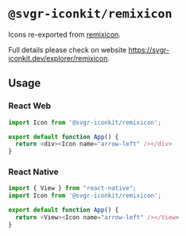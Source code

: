 # `@svgr-iconkit/remixicon`

Icons re-exported from [remixicon](https://remixicon.com/).

Full details please check on website https://svgr-iconkit.dev/explorer/remixicon.

## Usage

### React Web

```javascript
import Icon from '@svgr-iconkit/remixicon';

export default function App() {
  return <div><Icon name="arrow-left" /></div>
}

```

### React Native

```javascript
import { View } from "react-native";
import Icon from '@svgr-iconkit/remixicon';

export default function App() {
  return <View><Icon name="arrow-left" /></View>
}

```
